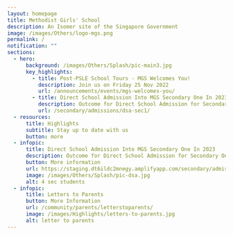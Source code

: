 ```yaml
---
layout: homepage
title: Methodist Girls' School
description: An Isomer site of the Singapore Government
image: /images/Others/logo-mgs.png
permalink: /
notification: ""
sections:
  - hero:
      background: /images/Others/Splash/pic-main3.jpg
      key_highlights:
        - title: Post-PSLE School Tours - MGS Welcomes You!
          description: Join us on Friday 25 Nov 2022
          url: /announcements/events/mgs-welcomes-you/
        - title: Direct School Admission Into MGS Secondary One In 2023
          description: Outcome for Direct School Admission for Secondary One
          url: /secondary/admissions/dsa-sec1/
  - resources:
      title: Highlights
      subtitle: Stay up to date with us
      button: more
  - infopic:
      title: Direct School Admission Into MGS Secondary One In 2023
      description: Outcome for Direct School Admission for Secondary One
      button: More information
      url: https://staging.dt6ildc2mnegy.amplifyapp.com/secondary/admissions/dsa-sec1/
      image: /images/Others/Splash/pic-dsa.jpg
      alt: 4 sec students
  - infopic:
      title: Letters to Parents
      button: More Information
      url: /community/parents/letterstoparents/
      image: /images/Highlights/letters-to-parents.jpg
      alt: letter to parents
---
```

